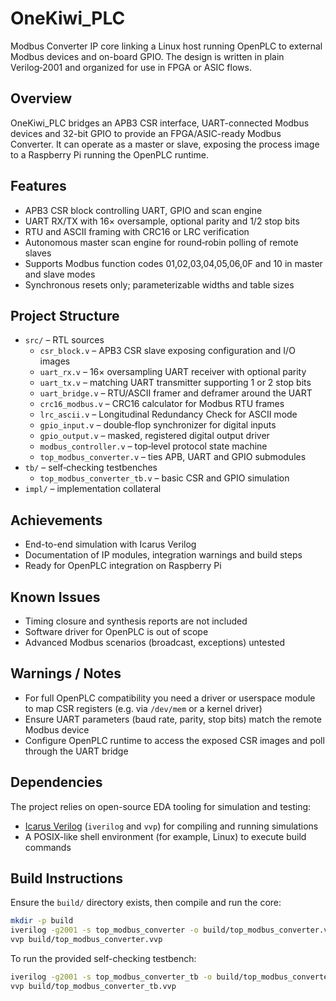 # OneKiwi_PLC

Modbus Converter IP core linking a Linux host running OpenPLC to external
Modbus devices and on-board GPIO. The design is written in plain
Verilog‑2001 and organized for use in FPGA or ASIC flows.

## Overview

OneKiwi_PLC bridges an APB3 CSR interface, UART-connected Modbus devices
and 32-bit GPIO to provide an FPGA/ASIC-ready Modbus Converter. It can
operate as a master or slave, exposing the process image to a Raspberry
Pi running the OpenPLC runtime.

## Features

* APB3 CSR block controlling UART, GPIO and scan engine
* UART RX/TX with 16× oversample, optional parity and 1/2 stop bits
* RTU and ASCII framing with CRC16 or LRC verification
* Autonomous master scan engine for round‑robin polling of remote slaves
* Supports Modbus function codes 01,02,03,04,05,06,0F and 10 in master
  and slave modes
* Synchronous resets only; parameterizable widths and table sizes

## Project Structure

* `src/` – RTL sources
  * `csr_block.v` – APB3 CSR slave exposing configuration and I/O images
  * `uart_rx.v` – 16× oversampling UART receiver with optional parity
  * `uart_tx.v` – matching UART transmitter supporting 1 or 2 stop bits
  * `uart_bridge.v` – RTU/ASCII framer and deframer around the UART
  * `crc16_modbus.v` – CRC16 calculator for Modbus RTU frames
  * `lrc_ascii.v` – Longitudinal Redundancy Check for ASCII mode
  * `gpio_input.v` – double‑flop synchronizer for digital inputs
  * `gpio_output.v` – masked, registered digital output driver
  * `modbus_controller.v` – top‑level protocol state machine
  * `top_modbus_converter.v` – ties APB, UART and GPIO submodules
* `tb/` – self‑checking testbenches
  * `top_modbus_converter_tb.v` – basic CSR and GPIO simulation
* `impl/` – implementation collateral

## Achievements

* End-to-end simulation with Icarus Verilog
* Documentation of IP modules, integration warnings and build steps
* Ready for OpenPLC integration on Raspberry Pi

## Known Issues

* Timing closure and synthesis reports are not included
* Software driver for OpenPLC is out of scope
* Advanced Modbus scenarios (broadcast, exceptions) untested

## Warnings / Notes

* For full OpenPLC compatibility you need a driver or userspace module to
  map CSR registers (e.g. via `/dev/mem` or a kernel driver)
* Ensure UART parameters (baud rate, parity, stop bits) match the remote
  Modbus device
* Configure OpenPLC runtime to access the exposed CSR images and poll
  through the UART bridge

## Dependencies

The project relies on open-source EDA tooling for simulation and testing:

* [Icarus Verilog](https://steveicarus.github.io/iverilog/) (`iverilog` and `vvp`) for compiling and running simulations
* A POSIX-like shell environment (for example, Linux) to execute build commands

## Build Instructions

Ensure the `build/` directory exists, then compile and run the core:

```sh
mkdir -p build
iverilog -g2001 -s top_modbus_converter -o build/top_modbus_converter.vvp src/*.v
vvp build/top_modbus_converter.vvp
```

To run the provided self-checking testbench:

```sh
iverilog -g2001 -s top_modbus_converter_tb -o build/top_modbus_converter_tb.vvp src/*.v tb/top_modbus_converter_tb.v
vvp build/top_modbus_converter_tb.vvp
```

